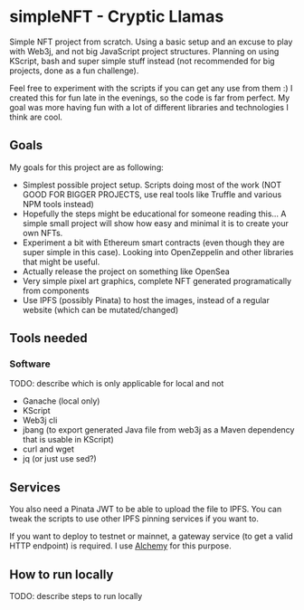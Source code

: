 # simpleNFT - Cryptic Llamas
Simple NFT project from scratch. Using a basic setup and an excuse to play with Web3j, and not big JavaScript project structures. Planning on using KScript, bash and super simple stuff instead (not recommended for big projects, done as a fun challenge).

Feel free to experiment with the scripts if you can get any use from them :) I created this for fun late in the evenings, so the code is far from perfect. My goal was more having fun with a lot of different libraries and technologies I think are cool.


## Goals
My goals for this project are as following:
- Simplest possible project setup. Scripts doing most of the work (NOT GOOD FOR BIGGER PROJECTS, use real tools like Truffle and various NPM tools instead)
- Hopefully the steps might be educational for someone reading this... A simple small project will show how easy and minimal it is to create your own NFTs.
- Experiment a bit with Ethereum smart contracts (even though they are super simple in this case). Looking into OpenZeppelin and other libraries that might be useful.
- Actually release the project on something like OpenSea
- Very simple pixel art graphics, complete NFT generated programatically from components
- Use IPFS (possibly Pinata) to host the images, instead of a regular website (which can be mutated/changed)


## Tools needed
### Software
TODO: describe which is only applicable for local and not
- Ganache (local only)
- KScript
- Web3j cli
- jbang (to export generated Java file from web3j as a Maven dependency that is usable in KScript)
- curl and wget
- jq (or just use sed?)

## Services
You also need a Pinata JWT to be able to upload the file to IPFS. You can tweak the scripts to use other IPFS pinning services if you want to.

If you want to deploy to testnet or mainnet, a gateway service (to get a valid HTTP endpoint) is required. I use [Alchemy](https://www.alchemy.com/) for this purpose. 


## How to run locally
TODO: describe steps to run locally
